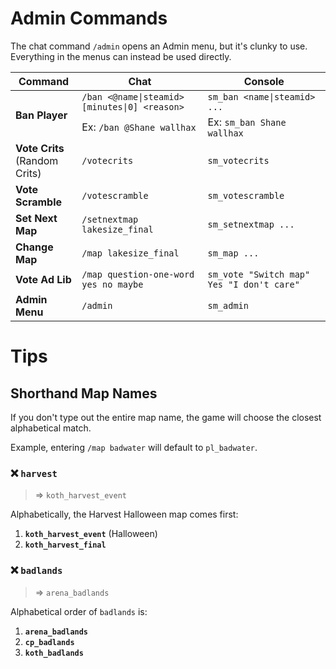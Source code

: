# Admin Commands

The chat command `/admin` opens an Admin menu, but it's clunky to use. Everything in the menus can instead be used directly.

<table>
  <thead>
    <tr>
      <th>Command</th>
      <th>Chat</th>
      <th>Console</th>
    </tr>
  </thead>
  <tbody>
    <tr>
      <td rowspan="2"><strong>Ban Player</strong></td>
      <td><code>/ban &lt;@name|steamid&gt; [minutes|0] &lt;reason&gt;</code></td>
      <td><code>sm_ban &lt;name|steamid&gt; ...</code></td>
    </tr>
    <tr>
      <td>Ex: <code>/ban @Shane wallhax</code></td>
      <td>Ex: <code>sm_ban Shane wallhax</code></td>
    </tr>
    <tr>
      <td><strong>Vote Crits</strong><br />(Random Crits)</td>
      <td><code>/votecrits</code></td>
      <td><code>sm_votecrits</code></td>
    </tr>
    <tr>
      <td><strong>Vote Scramble</strong></td>
      <td><code>/votescramble</code></td>
      <td><code>sm_votescramble</code></td>
    </tr>
    <tr>
      <td><strong>Set Next Map</strong></td>
      <td><code>/setnextmap lakesize_final</code></td>
      <td><code>sm_setnextmap ...</code></td>
    </tr>
    <tr>
      <td><strong>Change Map</strong></td>
      <td><code>/map lakesize_final</code></td>
      <td><code>sm_map ...</code></td>
    </tr>
    <tr>
      <td><strong>Vote Ad Lib</strong></td>
      <td><code>/map question-one-word yes no maybe</code></td>
      <td><code>sm_vote "Switch map" Yes "I don't care"</code></td>
    </tr>
    <tr>
      <td><strong>Admin Menu</strong></td>
      <td><code>/admin</code></td>
      <td><code>sm_admin</code></td>
    </tr>
  </tbody>
</table>

# Tips

## Shorthand Map Names

If you don't type out the entire map name, the game will choose the closest alphabetical match.

Example, entering `/map badwater` will default to `pl_badwater`.

### ❌ `harvest`

> => `koth_harvest_event`

Alphabetically, the Harvest Halloween map comes first:

1. **`koth_harvest_event`** (Halloween)
1. **`koth_harvest_final`**

### ❌ `badlands`

> => `arena_badlands`

Alphabetical order of `badlands` is:

1. **`arena_badlands`**
1. **`cp_badlands`**
1. **`koth_badlands`**
